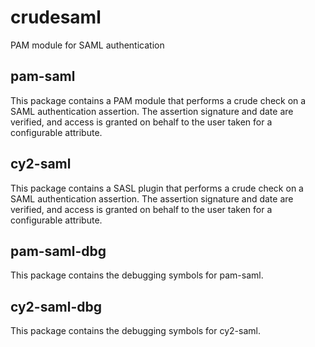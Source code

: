 # crudesaml
PAM module for SAML authentication

## pam-saml
This package contains a PAM module that performs a crude check on a SAML authentication assertion. The assertion signature and date are verified, and access is granted on behalf to the user taken for a configurable attribute.

## cy2-saml
This package contains a SASL plugin that performs a crude check on a SAML authentication assertion. The assertion signature and date are verified, and access is granted on behalf to the user taken for a configurable attribute.

## pam-saml-dbg
This package contains the debugging symbols for pam-saml.

## cy2-saml-dbg
This package contains the debugging symbols for cy2-saml.
